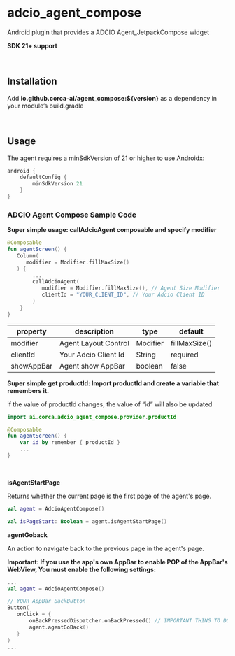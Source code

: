 # adcio_agent_compose

Android plugin that provides a ADCIO Agent_JetpackCompose widget

**SDK 21+ support**

</br>

## Installation
Add **io.github.corca-ai/agent_compose:${version}** as a dependency in your module’s build.gradle

</br>

## Usage
The agent requires a minSdkVersion of 21 or higher to use Androidx:

```groovy
android {
    defaultConfig {
        minSdkVersion 21
    }
}
```


### ADCIO Agent Compose Sample Code
**Super simple usage: callAdcioAgent composable and specify modifier**

```kotlin
@Composable
fun agentScreen() {
   Column(
      modifier = Modifier.fillMaxSize()
   ) {
        ...
        callAdcioAgent(
           modifier = Modifier.fillMaxSize(), // Agent Size Modifier
           clientId = "YOUR_CLIENT_ID", // Your Adcio Client ID
        )
    }
}
```

| property | description | type | default |
| --- | -- | --- | --- |
| modifier | Agent Layout Control | Modifier | fillMaxSize() |
| clientId | Your Adcio Client Id | String | required |
| showAppBar | Agent show AppBar | boolean | false |

**Super simple get productId: Import productId and create a variable that remembers it.**

if the value of productId changes, the value of “id” will also be updated

```kotlin
import ai.corca.adcio_agent_compose.provider.productId

@Composable
fun agentScreen() {
	var id by remember { productId } 
	...
}
```

</br>

**isAgentStartPage**

Returns whether the current page is the first page of the agent's page.

```kotlin
val agent = AdcioAgentCompose()

val isPageStart: Boolean = agent.isAgentStartPage()
```

**agentGoback**

An action to navigate back to the previous page in the agent's page.

**Important: If you use the app's own AppBar to enable POP of the AppBar's WebView, You must enable the following settings:**

```kotlin
...
val agent = AdcioAgentCompose()

// YOUR AppBar BackButton
Button(
   onClick = { 
       onBackPressedDispatcher.onBackPressed() // IMPORTANT THING TO DO
       agent.agentGoBack()
   }
)
...
```